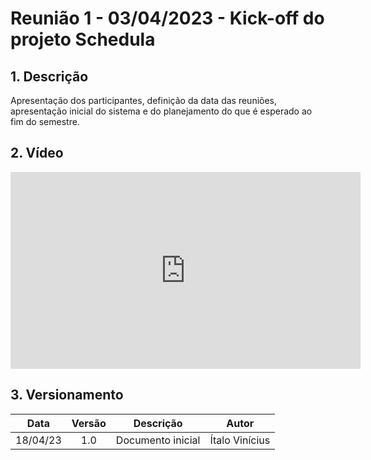 # Reunião 1 - 03/04/2023 - Kick-off do projeto Schedula

## 1. Descrição

Apresentação dos participantes, definição da data das reuniões, apresentação inicial do sistema e do planejamento do que é esperado ao fim do semestre.

## 2. Vídeo

<center>

<iframe width="560" height="315" src="https://www.youtube.com/embed/SqtsQslQvWY" title="YouTube video player" frameborder="0" allow="accelerometer; autoplay; clipboard-write; encrypted-media; gyroscope; picture-in-picture; web-share" allowfullscreen></iframe>

</center>


## 3. Versionamento

<center>

|    Data    | Versão |            Descrição             |      Autor      |
| :--------: | :----: | :------------------------------: | :-------------: |
|      18/04/23      |  1.0   |                Documento inicial                  |        Ítalo Vinícius         |

</center>